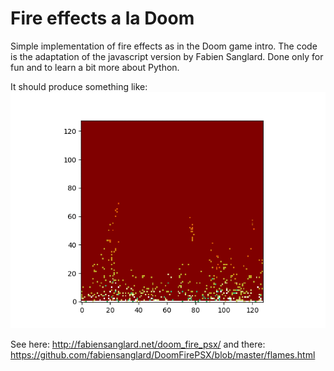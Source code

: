 # Fire effects a la Doom 

Simple implementation of fire effects as in the Doom game intro.
The code is the adaptation of the javascript version by Fabien Sanglard. 
Done only for fun and to learn a bit more about Python.

It should produce something like:
![Fire!!](animation.gif)


See here: http://fabiensanglard.net/doom_fire_psx/
and there: https://github.com/fabiensanglard/DoomFirePSX/blob/master/flames.html
